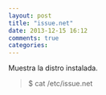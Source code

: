 ```yaml
---
layout: post
title: "issue.net"
date: 2013-12-15 16:12
comments: true
categories: 
---
```

Muestra la distro instalada.

>$ cat /etc/issue.net 

